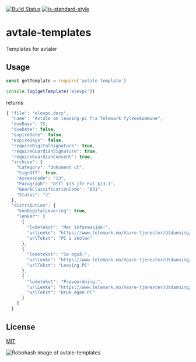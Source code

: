 [![Build Status](https://travis-ci.org/telemark/avtale-templates.svg?branch=master)](https://travis-ci.org/telemark/avtale-templates)
[![js-standard-style](https://img.shields.io/badge/code%20style-standard-brightgreen.svg?style=flat)](https://github.com/feross/standard)

# avtale-templates

Templates for avtaler

## Usage

```JavaScript
const getTemplate = require('avtale-template')

console.log(getTemplate('elevpc'))
```

returns

```JavaScript
{ "file": "elevpc.docx",
  "name": "Avtale om leasing-pc fra Telemark fylkeskommune",
  "dueDays": 75,
  "dueDate": false,
  "expireDate": false,
  "expireDays": false,
  "requireDigitalSignature": true,
  "requireGuardianSignature": true,
  "requireGuardianConsent": true,
  "archive": {
    "Category": "Dokument ut",
    "SignOff": true,
    "AccessCode": "13",
    "Paragraph": "Offl §13 jfr Fvl §13.1",
    "NoarkClassificationCode": "B31",
    "Status": "J"
  },
  "distribution": {
    "kunDigitalLevering": true,
    "lenker": [
      {
        "ledetekst": "Mer informasjon:",
        "urlLenke": "https://www.telemark.no/Vaare-tjenester/Utdanning/For-elever/PC-i-skolen",
        "urlTekst": "PC i skolen"
      },
      {
        "ledetekst": "Se også:",
        "urlLenke": "https://www.telemark.no/Vaare-tjenester/Utdanning/For-elever/PC-i-skolen/Artikler/Leasing-PC",
        "urlTekst": "Leasing PC"
      },
      {
        "ledetekst": "Prøveordning:",
        "urlLenke": "https://www.telemark.no/Vaare-tjenester/Utdanning/For-elever/PC-i-skolen/Artikler/Egen-PC-proeveordning",
        "urlTekst": "Bruk egen PC"
      }
    ]
  }
```

## License

[MIT](LICENSE)

![Robohash image of avtale-templates](https://robots.kebabstudios.party/avtale-templates.png "Robohash image of avtale-templates")